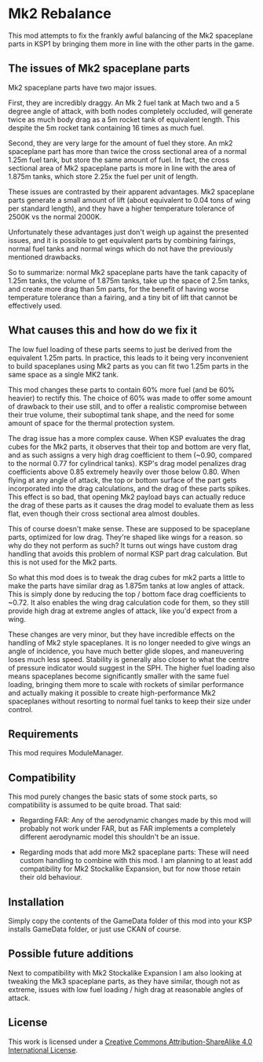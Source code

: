 # Mk2 Rebalance

This mod attempts to fix the frankly awful balancing of the Mk2 spaceplane parts in KSP1 by bringing them more in line with the other parts in the game.

## The issues of Mk2 spaceplane parts

Mk2 spaceplane parts have two major issues.

First, they are incredibly draggy. An Mk 2 fuel tank at Mach two and a 5 degree angle of attack, with both nodes completely occluded, will generate twice as much body drag as a 5m rocket tank of equivalent length. This despite the 5m rocket tank containing 16 times as much fuel.

Second, they are very large for the amount of fuel they store. An mk2 spaceplane part has more than twice the cross sectional area of a normal 1.25m fuel tank, but store the same amount of fuel. In fact, the cross sectional area of Mk2 spaceplane parts is more in line with the area of 1.875m tanks, which store 2.25x the fuel per unit of length.

These issues are contrasted by their apparent advantages. Mk2 spaceplane parts generate a small amount of lift (about equivalent to 0.04 tons of wing per standard length), and they have a higher temperature tolerance of 2500K vs the normal 2000K.

Unfortunately these advantages just don't weigh up against the presented issues, and it is possible to get equivalent parts by combining fairings, normal fuel tanks and normal wings which do not have the previously mentioned drawbacks.

So to summarize: normal Mk2 spaceplane parts have the tank capacity of 1.25m tanks, the volume of 1.875m tanks, take up the space of 2.5m tanks, and create more drag than 5m parts, for the benefit of having worse temperature tolerance than a fairing, and a tiny bit of lift that cannot be effectively used. 

## What causes this and how do we fix it

The low fuel loading of these parts seems to just be derived from the equivalent 1.25m parts. In practice, this leads to it being very inconvenient to build spaceplanes using Mk2 parts as you can fit two 1.25m parts in the same space as a single MK2 tank.

This mod changes these parts to contain 60% more fuel (and be 60% heavier) to rectify this. The choice of 60% was made to offer some amount of drawback to their use still, and to offer a realistic compromise between their true volume, their suboptimal tank shape, and the need for some amount of space for the thermal protection system.

The drag issue has a more complex cause. When KSP evaluates the drag cubes for the Mk2 parts, it observes that their top and bottom are very flat, and as such assigns a very high drag coefficient to them (~0.90, compared to the normal 0.77 for cylindrical tanks). KSP's drag model penalizes drag coefficients above 0.85 extremely heavily over those below 0.80. When flying at any angle of attack, the top or bottom surface of the part gets incorporated into the drag calculations, and the drag of these parts spikes. This effect is so bad, that opening Mk2 payload bays can actually reduce the drag of these parts as it causes the drag model to evaluate them as less flat, even though their cross sectional area almost doubles.

This of course doesn't make sense. These are supposed to be spaceplane parts, optimized for low drag. They're shaped like wings for a reason. so why do they not perform as such? It turns out wings have custom drag handling that avoids this problem of normal KSP part drag calculation. But this is not used for the Mk2 parts.

So what this mod does is to tweak the drag cubes for mk2 parts a little to make the parts have similar drag as 1.875m tanks at low angles of attack. This is simply done by reducing the top / bottom face drag coefficients to ~0.72. It also enables the wing drag calculation code for them, so they still provide high drag at extreme angles of attack, like you'd expect from a wing.

These changes are very minor, but they have incredible effects on the handling of Mk2 style spaceplanes. It is no longer needed to give wings an angle of incidence, you have much better glide slopes, and maneuvering loses much less speed. Stability is generally also closer to what the centre of pressure indicator would suggest in the SPH. The higher fuel loading also means spaceplanes become significantly smaller with the same fuel loading, bringing them more to scale with rockets of similar performance and actually making it possible to create high-performance Mk2 spaceplanes without resorting to normal fuel tanks to keep their size under control.

## Requirements

This mod requires ModuleManager.

## Compatibility

This mod purely changes the basic stats of some stock parts, so compatibility is assumed to be quite broad. That said:

- Regarding FAR: Any of the aerodynamic changes made by this mod will probably not work under FAR, but as FAR implements a completely different aerodynamic model this shouldn't be an issue.

- Regarding mods that add more Mk2 spaceplane parts: These will need custom handling to combine with this mod. I am planning to at least add compatibility for Mk2 Stockalike Expansion, but for now those retain their old behaviour.

## Installation

Simply copy the contents of the GameData folder of this mod into your KSP installs GameData folder, or just use CKAN of course.

## Possible future additions

Next to compatibility with Mk2 Stockalike Expansion I am also looking at tweaking the Mk3 spaceplane parts, as they have similar, though not as extreme, issues with low fuel loading / high drag at reasonable angles of attack.

## License

This work is licensed under a [Creative Commons Attribution-ShareAlike 4.0 International License](https://creativecommons.org/licenses/by-sa/4.0/legalcode).